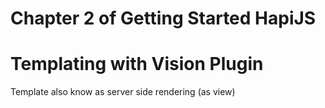 # Chapter 2 of Getting Started HapiJS 
# Templating with Vision Plugin

Template also know as server side rendering (as view)
